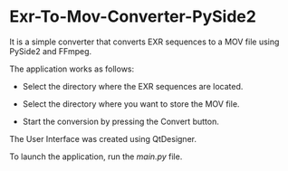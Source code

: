 # Exr-To-Mov-Converter-PySide2
It is a simple converter that converts EXR sequences to a MOV file using PySide2 and FFmpeg.

The application works as follows:

- Select the directory where the EXR sequences are located.

- Select the directory where you want to store the MOV file.

- Start the conversion by pressing the Convert button.

The User Interface was created using QtDesigner.

To launch the application, run the <i>main.py</i> file.
